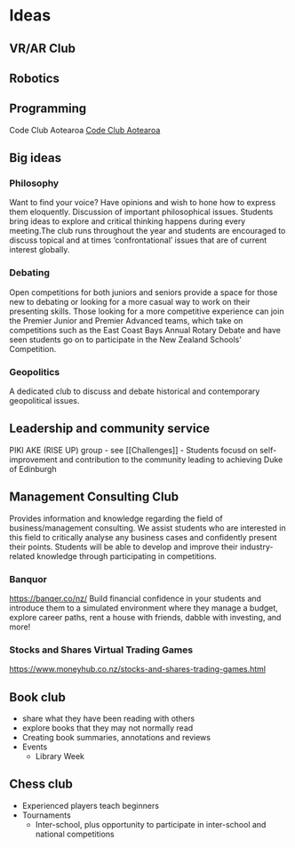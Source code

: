 # Ideas

## VR/AR Club

## Robotics

## Programming


Code Club Aotearoa
[Code Club Aotearoa](https://codeclub.nz/)



## Big ideas
### Philosophy
Want to find your voice? Have opinions and wish to hone how to express them eloquently.
Discussion of important philosophical issues. Students bring ideas to explore and critical thinking happens during every meeting.The club runs throughout the year and students are encouraged to discuss topical and at times ‘confrontational’ issues that are of current interest globally.
### Debating
Open competitions for both juniors and seniors provide a space for those new to debating or looking for a more casual way to work on their presenting skills. Those looking for a more competitive experience can join the Premier Junior and Premier Advanced teams, which take on competitions such as the East Coast Bays Annual Rotary Debate and have seen students go on to participate in the New Zealand Schools’ Competition.

### Geopolitics
A dedicated club to discuss and debate historical and contemporary geopolitical issues.

## Leadership and community service

PIKI AKE (RISE UP) group - see [[Challenges]]
	- Students focusd on self-improvement  and contribution to the community leading to achieving Duke of Edinburgh

## Management Consulting Club
Provides information and knowledge regarding the field of business/management consulting. We assist students who are interested in this field to critically analyse any business cases and confidently present their points. Students will be able to develop and improve their industry-related knowledge through participating in competitions. 

### Banquor
https://banqer.co/nz/
Build financial confidence in your students and introduce them to a simulated environment where they manage a budget, explore career paths, rent a house with friends, dabble with investing, and more!

### Stocks and Shares Virtual Trading Games
https://www.moneyhub.co.nz/stocks-and-shares-trading-games.html

## Book club

- share what they have been reading with others 
- explore books that they may not normally read
- Creating book summaries, annotations and reviews
- Events
	- Library Week

## Chess club

- Experienced players teach beginners
- Tournaments
	- Inter-school, plus opportunity to participate in inter-school and national competitions